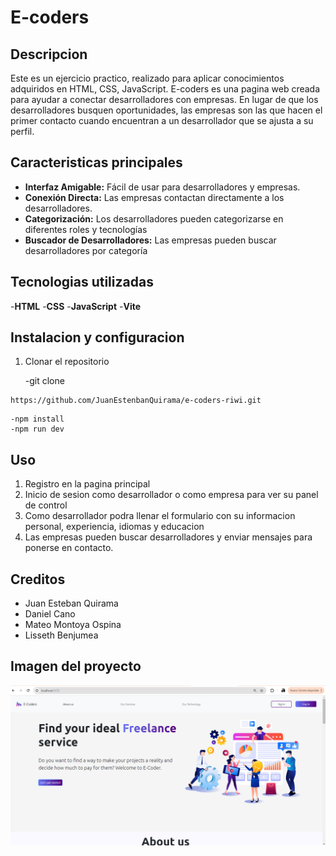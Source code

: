 # E-coders

## Descripcion
Este es un ejercicio practico, realizado para aplicar conocimientos adquiridos en HTML, CSS, JavaScript.
E-coders es una pagina web creada para ayudar a conectar desarrolladores con empresas. En lugar de que los desarrolladores busquen oportunidades, las empresas son las que hacen el primer contacto cuando encuentran a un desarrollador que se ajusta a su perfil.

## Caracteristicas principales
- **Interfaz Amigable:** Fácil de usar para desarrolladores y empresas.
- **Conexión Directa:** Las empresas contactan directamente a los desarrolladores.
- **Categorización:** Los desarrolladores pueden categorizarse en diferentes roles y tecnologías
- **Buscador de Desarrolladores:** Las empresas pueden buscar desarrolladores por categoría

## Tecnologias utilizadas
-**HTML**
-**CSS**
-**JavaScript**
-**Vite**

## Instalacion y configuracion
1. Clonar el repositorio

    -git clone
```
https://github.com/JuanEstenbanQuirama/e-coders-riwi.git
```
    -npm install
    -npm run dev
## Uso
1. Registro en la pagina principal 
2. Inicio de sesion como desarrollador o como empresa para ver su panel de control
3. Como desarrollador podra llenar el formulario con su informacion personal, experiencia, idiomas y educacion
4. Las empresas pueden buscar desarrolladores y enviar mensajes para ponerse en contacto.

## Creditos
- Juan Esteban Quirama
- Daniel Cano
- Mateo Montoya Ospina
- Lisseth Benjumea

## Imagen del proyecto

![alt text](image.png)
